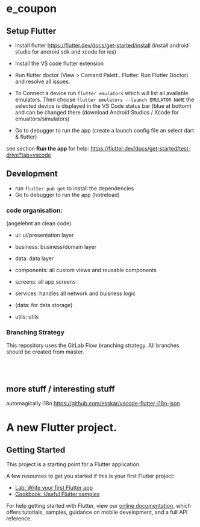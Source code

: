 # e_coupon

## Setup Flutter

- install flutter https://flutter.dev/docs/get-started/install (install android studio for android sdk and xcode for ios)

- Install the VS code flutter extension

- Run flutter doctor (View > Comand Palett.. Flutter: Run Flutter Doctor) and resolve all issues.

- To Connect a device run
  `flutter emulators`
  which will list all available emulators. Then choose
  `flutter emulators --launch EMULATOR NAME`
  the selected device is displayed in the VS Code status bar (blue at bottom) and can be changed there
  (download Android Studios / Xcode for emualtors/simulators)

- Go to debugger to run the app (create a launch config file an select dart & flutter)

see section **Run the app** for help: https://flutter.dev/docs/get-started/test-drive?tab=vscode

## Development

- run `flutter pub get` to install the dependencies
- Go to debugger to run the app (hotreload)

### code organisation:

(angelehnt an clean code)

- ui: ui/presentation layer
- business: business/domain layer
- data: data layer

- components: all custom views and reusable components
- screens: all app screens
- services: handles all network and buisness logic
- (data: for data storage)
- utils: utils

### Branching Strategy

This repository uses the GitLab Flow branching strategy.
All branches should be created from master.

<br/>
<br/>

## more stuff / interesting stuff

automagically i18n https://github.com/esskar/vscode-flutter-i18n-json

# A new Flutter project.

## Getting Started

This project is a starting point for a Flutter application.

A few resources to get you started if this is your first Flutter project:

- [Lab: Write your first Flutter app](https://flutter.dev/docs/get-started/codelab)
- [Cookbook: Useful Flutter samples](https://flutter.dev/docs/cookbook)

For help getting started with Flutter, view our
[online documentation](https://flutter.dev/docs), which offers tutorials,
samples, guidance on mobile development, and a full API reference.

